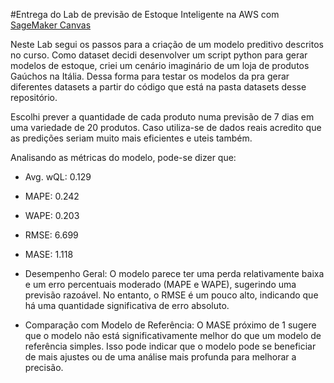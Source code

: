 #Entrega do Lab de previsão de Estoque Inteligente na AWS com [SageMaker Canvas](https://aws.amazon.com/pt/sagemaker/canvas/)

Neste Lab segui os passos para a criação de um modelo preditivo descritos no curso. Como dataset decidi desenvolver um script python para gerar modelos de estoque, criei um cenário imaginário de um loja de produtos Gaúchos na Itália. Dessa forma para testar os modelos da pra gerar diferentes datasets a partir do código que está na pasta datasets desse repositório.

Escolhi prever a quantidade de cada produto numa previsão de 7 dias em uma variedade de 20 produtos. Caso utiliza-se de dados reais acredito que as predições seriam muito mais eficientes e uteis também. 

Analisando as métricas do modelo, pode-se dizer que:

- Avg. wQL: 0.129
- MAPE: 0.242
- WAPE: 0.203
- RMSE: 6.699
- MASE: 1.118

- Desempenho Geral: 
O modelo parece ter uma perda relativamente baixa e um erro percentuais moderado (MAPE e WAPE), sugerindo uma previsão razoável. No entanto, o RMSE é um pouco alto, indicando que há uma quantidade significativa de erro absoluto.

- Comparação com Modelo de Referência: 
O MASE próximo de 1 sugere que o modelo não está significativamente melhor do que um modelo de referência simples. Isso pode indicar que o modelo pode se beneficiar de mais ajustes ou de uma análise mais profunda para melhorar a precisão.
